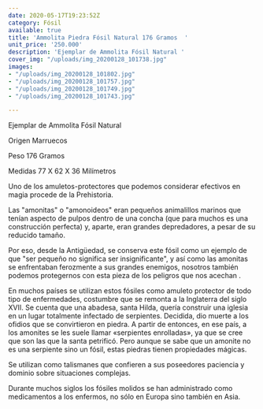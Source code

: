 ```yaml
---
date: 2020-05-17T19:23:52Z
category: Fósil
available: true
title: 'Ammolita Piedra Fósil Natural 176 Gramos  '
unit_price: '250.000'
description: 'Ejemplar de Ammolita Fósil Natural '
cover_img: "/uploads/img_20200128_101738.jpg"
images:
- "/uploads/img_20200128_101802.jpg"
- "/uploads/img_20200128_101757.jpg"
- "/uploads/img_20200128_101749.jpg"
- "/uploads/img_20200128_101743.jpg"

---
```

Ejemplar de Ammolita Fósil Natural 

Origen Marruecos 

Peso 176 Gramos 

Medidas 77 X 62 X 36 Milímetros 

Uno de los amuletos-protectores que podemos considerar efectivos en magia procede de la Prehistoria.

Las "amonitas" o "amonoideos" eran pequeños animalillos marinos que tenían aspecto de pulpos dentro de una concha (que para muchos es una construcción perfecta) y, aparte, eran grandes depredadores, a pesar de su reducido tamaño.

Por eso, desde la Antigüedad, se conserva este fósil como un ejemplo de que "ser pequeño no significa ser insignificante", y así como las amonitas se enfrentaban ferozmente a sus grandes enemigos, nosotros también podemos protegernos con esta pieza de los peligros que nos acechan .

En muchos países se utilizan estos fósiles como amuleto protector de todo tipo de enfermedades, costumbre que se remonta a la Inglaterra del siglo XVII. Se cuenta que una abadesa, santa Hilda, quería construir una iglesia en un lugar totalmente infectado de serpientes. Decidida, dio muerte a los ofidios que se convirtieron en piedra. A partir de entonces, en ese país, a los amonites se les suele llamar «serpientes enrolladas», ya que se cree que son las que la santa petrificó. Pero aunque se sabe que un amonite no es una serpiente sino un fósil, estas piedras tienen propiedades mágicas.

Se utilizan como talismanes que confieren a sus poseedores paciencia y dominio sobre situaciones complejas.

Durante muchos siglos los fósiles molidos se han administrado como medicamentos a los enfermos, no sólo en Europa sino también en Asia.